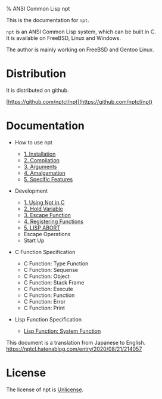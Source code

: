 % ANSI Common Lisp npt

This is the documentation for `npt`.  

`npt` is an ANSI Common Lisp system, which can be built in C.  
It is available on FreeBSD, Linux and Windows.

The author is mainly working on FreeBSD and Gentoo Linux.


# Distribution

It is distributed on github.

[https://github.com/nptcl/npt](https://github.com/nptcl/npt)


# Documentation

- How to use npt
  - [1. Installation](A1_Install.html)
  - [2. Compilation](A2_Compilation.html)
  - [3. Arguments](A3_Arguments.html)
  - [4. Amalgamation](A4_Amalgamation.html)
  - [5. Specific Features](A5_Features.html)

- Development
  - [1. Using Npt in C](B1_Using.html)
  - [2. Hold Variable](B2_Hold.html)
  - [3. Escape Function](B3_Escape.html)
  - [4. Registering Functions](B4_Registering.html)
  - [5. LISP ABORT](B5_Abort.html)
  - Escape Operations
  - Start Up

- C Function Specification
  - C Function: Type Function
  - C Function: Sequense
  - C Function: Object
  - C Function: Stack Frame
  - C Function: Execute
  - C Function: Function
  - C Function: Error
  - C Function: Print

- Lisp Function Specification
  - [Lisp Function: System Function](D1_System.html)


This document is a translation from Japanese to English.  
https://nptcl.hatenablog.com/entry/2020/08/21/214057


# License

The license of npt is [Unlicense](https://unlicense.org/).  
